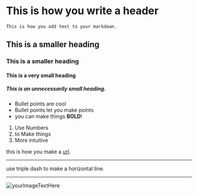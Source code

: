 # This is how you write a header
    This is how you add text to your markdown.

## This is a smaller heading

### This is a smaller heading

#### This is a very small heading

##### This is an unnecessarily small heading.

* Bullet points are cool
* Bullet points let you make points
* you can make things **BOLD**!
1. Use Numbers
2. to Make things
3. More intuitive

this is how you make a [url](www.google.com).

---

use triple dash to make a horizontal line.

---


![yourImageTextHere](https://i.imgur.com/qHgils7.jpg)